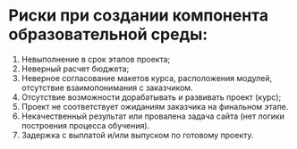 # Риски при создании компонента образовательной среды:
1. Невыполнение в срок этапов проекта;
2. Неверный расчет бюджета;
3. Неверное согласование макетов курса, расположения модулей, отсутствие взаимопонимания с заказчиком.
4. Отсутствие возможности дорабатывать и развивать проект (курс);
5. Проект не соответствует ожиданиям заказчика на финальном этапе.
6. Некачественный результат или провалена задача сайта (нет логики построения процесса обучения).
7. Задержка с выплатой и/или выпуском по готовому проекту.
